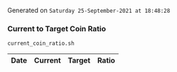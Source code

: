 Generated on `Saturday 25-September-2021 at 18:48:28`

### Current to Target Coin Ratio
`current_coin_ratio.sh`

Date|Current|Target|Ratio
---|---|---|---
